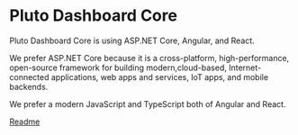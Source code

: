 # Pluto Dashboard Core

Pluto Dashboard Core is using ASP.NET Core, Angular, and React.

We prefer ASP.NET Core because it is a cross-platform, high-performance, open-source framework for building modern,cloud-based, Internet-connected applications, web apps and services, IoT apps, and mobile backends.

We prefer a modern JavaScript and TypeScript both of Angular and React.

[Readme](https://github.com/plutosolutions/pluto-dashboard-core/wiki)
